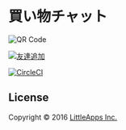 買い物チャット
==============


![QR Code](http://qr-official.line.me/L/BsqbfocuYK.png)

[![友達追加](https://scdn.line-apps.com/n/line_add_friends/btn/ja.png)](https://line.me/R/ti/p/%40xhe9481d)

[![CircleCI](https://circleci.com/gh/ngs/line-buychat/tree/master.svg?style=svg&circle-token=b93d2f1b5b11b10f45990807de1768ff7cac60ac)](https://circleci.com/gh/ngs/line-buychat/tree/master)

License
-------

Copyright &copy; 2016 [LittleApps Inc.](https://littleapps.jp)
